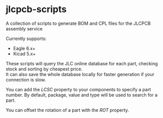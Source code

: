 # jlcpcb-scripts

A collection of scripts to generate BOM and CPL files for the JLCPCB assembly service

Currently supports:
* Eagle 6.x+
* Kicad 5.x+

These scripts will query the JLC online database for each part, checking stock and sorting by cheapest price.  
It can also save the whole database locally for faster generation if your connection is slow.  

You can add the *LCSC* property to your components to specify a part number.
By default, package, value and type will be used to search for a part.  

You can offset the rotation of a part with the *ROT* property. 
